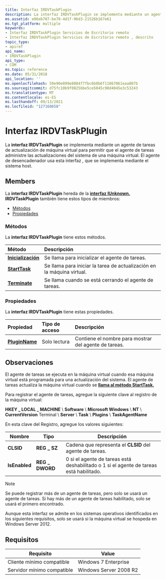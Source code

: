 ```yaml
---
title: Interfaz IRDVTaskPlugin
description: La interfaz IRDVTaskPlugin se implementa mediante un agente de tareas de actualización de máquina virtual para permitir que el agente de tareas administre las actualizaciones del sistema de una máquina virtual.
ms.assetid: e06eb707-be78-4d1f-96d3-21526b167e61
ms.tgt_platform: multiple
keywords:
- Interfaz IRDVTaskPlugin Servicios de Escritorio remoto
- Interfaz IRDVTaskPlugin Servicios de Escritorio remoto , descrito
topic_type:
- apiref
api_name:
- IRDVTaskPlugin
api_type:
- COM
ms.topic: reference
ms.date: 05/31/2018
api_location: ''
ms.openlocfilehash: 59e90e899e8084f7fbc6b0b6f11067061eaa807b
ms.sourcegitcommit: d75fc10b9f0825bbe5ce5045c90d4045e3c53243
ms.translationtype: MT
ms.contentlocale: es-ES
ms.lasthandoff: 09/13/2021
ms.locfileid: "127168658"
---
```

# <a name="irdvtaskplugin-interface"></a>Interfaz IRDVTaskPlugin

La **interfaz IRDVTaskPlugin** se implementa mediante  un agente de tareas de actualización de máquina virtual para permitir que el agente de tareas administre las actualizaciones del sistema de una máquina virtual. El agente de desencadenador usa esta interfaz *,* que se implementa mediante el sistema host.

## <a name="members"></a>Members

La **interfaz IRDVTaskPlugin** hereda de la [**interfaz IUnknown.**](/windows/desktop/api/unknwn/nn-unknwn-iunknown) **IRDVTaskPlugin** también tiene estos tipos de miembros:

-   [Métodos](#methods)
-   [Propiedades](#properties)

### <a name="methods"></a>Métodos

La **interfaz IRDVTaskPlugin** tiene estos métodos.



| Método                                          | Descripción                                                        |
|:------------------------------------------------|:-------------------------------------------------------------------|
| [**Inicialización**](irdvtaskplugin-initialize.md) | Se llama para inicializar el agente de tareas.<br/>                    |
| [**StartTask**](irdvtaskplugin-starttask.md)   | Se llama para iniciar la tarea de actualización en la máquina virtual.<br/> |
| [**Terminate**](irdvtaskplugin-terminate.md)   | Se llama cuando se está cerrando el agente de tareas.<br/>          |



 

### <a name="properties"></a>Propiedades

La **interfaz IRDVTaskPlugin** tiene estas propiedades.



| Propiedad                                                   | Tipo de acceso          | Descripción                                             |
|:-----------------------------------------------------------|:---------------------|:--------------------------------------------------------|
| [**PluginName**](irdvtaskplugin-pluginname.md)<br/> | Solo lectura<br/> | Contiene el nombre para mostrar del agente de tareas.<br/> |



 

## <a name="remarks"></a>Observaciones

El agente de tareas se ejecuta en la máquina virtual cuando esa máquina virtual está programada para una actualización del sistema. El agente de tareas actualiza la máquina virtual cuando se [**llama al método StartTask.**](irdvtaskplugin-starttask.md)

Para registrar el agente de tareas, agregue la siguiente clave al registro de la máquina virtual:

**HKEY \_ LOCAL \_ MACHINE** \\ **Software** \\ **Microsoft Windows** \\ **NT** \\ **CurrentVersion** Terminal \\ **Server** \\ **Task** \\ **Plugins** \\ **TaskAgentName**

En esta clave del Registro, agregue los valores siguientes:



| Nombre                     | Tipo                      | Descripción                                                                   |
|--------------------------|---------------------------|-------------------------------------------------------------------------------|
| **CLSID**<br/>     | **REG \_ SZ**<br/>    | Cadena que representa el **CLSID** del agente de tareas.<br/>          |
| **IsEnabled**<br/> | **REG \_ DWORD**<br/> | 0 si el agente de tareas está deshabilitado o 1 si el agente de tareas está habilitado.<br/> |



 

> [!Note]  
> Se puede registrar más de un agente de tareas, pero solo se usará un agente de tareas. Si hay más de un agente de tareas habilitado, solo se usará el primero encontrado.

 

Aunque esta interfaz se admite en los sistemas operativos identificados en los siguientes requisitos, solo se usará si la máquina virtual se hospeda en Windows Server 2012.

## <a name="requirements"></a>Requisitos



| Requisito | Value |
|-------------------------------------|-----------------------------------|
| Cliente mínimo compatible<br/> | Windows 7 Enterprise<br/>   |
| Servidor mínimo compatible<br/> | Windows Server 2008 R2<br/> |



 

